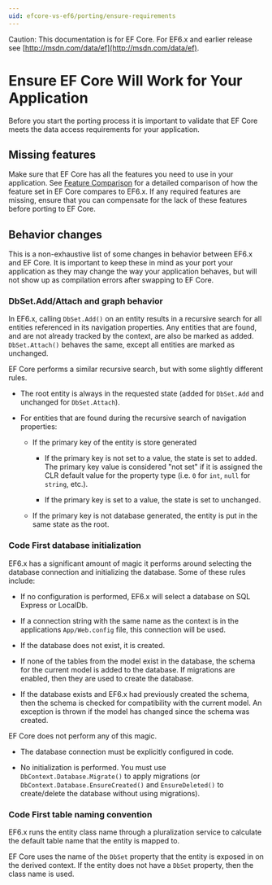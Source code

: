 ```yaml
---
uid: efcore-vs-ef6/porting/ensure-requirements
---
```

Caution: This documentation is for EF Core. For EF6.x and earlier release see [http://msdn.com/data/ef](http://msdn.com/data/ef).

# Ensure EF Core Will Work for Your Application

Before you start the porting process it is important to validate that EF Core meets the data access requirements for your application.

## Missing features

Make sure that EF Core has all the features you need to use in your application. See [Feature Comparison](../features.md) for a detailed comparison of how the feature set in EF Core compares to EF6.x. If any required features are missing, ensure that you can compensate for the lack of these features before porting to EF Core.

## Behavior changes

This is a non-exhaustive list of some changes in behavior between EF6.x and EF Core. It is important to keep these in mind as your port your application as they may change the way your application behaves, but will not show up as compilation errors after swapping to EF Core.

### DbSet.Add/Attach and graph behavior

In EF6.x, calling `DbSet.Add()` on an entity results in a recursive search for all entities referenced in its navigation properties. Any entities that are found, and are not already tracked by the context, are also be marked as added. `DbSet.Attach()` behaves the same, except all entities are marked as unchanged.

EF Core performs a similar recursive search, but with some slightly different rules.
   * The root entity is always in the requested state (added for `DbSet.Add` and unchanged for `DbSet.Attach`).

   * For entities that are found during the recursive search of navigation properties:

        * If the primary key of the entity is store generated

             * If the primary key is not set to a value, the state is set to added. The primary key value is considered "not set" if it is assigned the CLR default value for the property type (i.e. `0` for `int`, `null` for `string`, etc.).

             * If the primary key is set to a value, the state is set to unchanged.

        * If the primary key is not database generated, the entity is put in the same state as the root.

### Code First database initialization

EF6.x has a significant amount of magic it performs around selecting the database connection and initializing the database. Some of these rules include:
   * If no configuration is performed, EF6.x will select a database on SQL Express or LocalDb.

   * If a connection string with the same name as the context is in the applications `App/Web.config` file, this connection will be used.

   * If the database does not exist, it is created.

   * If none of the tables from the model exist in the database, the schema for the current model is added to the database. If migrations are enabled, then they are used to create the database.

   * If the database exists and EF6.x had previously created the schema, then the schema is checked for compatibility with the current model. An exception is thrown if the model has changed since the schema was created.

EF Core does not perform any of this magic.
   * The database connection must be explicitly configured in code.

   * No initialization is performed. You must use `DbContext.Database.Migrate()` to apply migrations (or `DbContext.Database.EnsureCreated()` and `EnsureDeleted()` to create/delete the database without using migrations).

### Code First table naming convention

EF6.x runs the entity class name through a pluralization service to calculate the default table name that the entity is mapped to.

EF Core uses the name of the `DbSet` property that the entity is exposed in on the derived context. If the entity does not have a `DbSet` property, then the class name is used.
